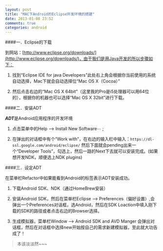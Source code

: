 ```yaml
---
layout: post
title: "MAC下Android的Eclipse开发环境的搭建"
date: 2013-01-08 23:52
comments: true
categories: android
---
```

####一．Eclipse的下载

   到网站：[http://www.eclipse.org/downloads/](http://www.eclipse.org/downloads/)，由于我们是用Java开发的所以步骤如下：

1.  找到“Eclipse IDE for java Developers”此处右上角会根据你当前使用的系统自动选择，Mac下就会自动选择位“Mac OS X（Cocoa）”

2.  然后点击右边的“Mac OS X 64bit”（这里我的Pro是i5处理器可以用64位的），根据你的机器也可以选择“Mac OS X 32bit”进行下载。

 

####二．安装ADT

   ***ADT***是Android应用程序的开发环境

1.  点击菜单中的Help ——> Install New Software⋯ ;

2.  在弹出的对话框中有个“Work with”，在右边的输入栏中输入：`https://dl-ssl.google.com/android/eclipse/` 然后下面就会pending出来一个“Developer Tools”，勾选上，然后一路的Next下去就可以安装完成。(如果想开发NDK，顺便选上NDK plugins)

 

####三．设定ADT

   在菜单栏Refactor中如果能看到Android的标签表示ADT安装成功。

1. 下载Android SDK、NDK（通过HomeBrew安装）

2. 安装Android SDK，然后在菜单栏Eclipse —> Preferences（偏好设置）,会弹出一个Preferences对话框，选Android，然后在SDK Loaction中填入刚下载的SDK的路径或者点击右边的Browser选择。

3. 生成模拟器，菜单栏Window —> Android SDK and AVD Manger 会弹出对话框，然后在对话框中选择new开始按自己的需求新建模拟器，至此就大功告成了！


>本该淡淡然~~~